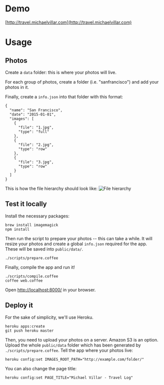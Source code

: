 # Demo
[http://travel.michaelvillar.com](http://travel.michaelvillar.com)

# Usage

## Photos
Create a `data` folder: this is where your photos will live.

For each group of photos, create a folder (i.e. "sanfrancisco") and add your photos in it.

Finally, create a `info.json` into that folder with this format:
```
{
  "name": "San Francisco",
  "date": "2015-01-01",
  "images": [
    {
      "file": "1.jpg",
      "type": "full"
    },
    {
      "file": "2.jpg",
      "type": "row"
    },
    {
      "file": "3.jpg",
      "type": "row"
    }
  ]
}
```
This is how the file hierarchy should look like:
![File hierarchy](http://michaelvillar.s3.amazonaws.com/images/photos_log_file_hierarchy.png)

## Test it locally
Install the necessary packages:
```
brew install imagemagick
npm install
```
Then run the script to prepare your photos -- this can take a while.
It will resize your photos and create a global `info.json` required for the app.
These will be saved into `public/data/`.
```
./scripts/prepare.coffee
```
Finally, compile the app and run it!
```
./scripts/compile.coffee
coffee web.coffee
```
Open [http://localhost:8000/](http://localhost:8000/) in your browser.

## Deploy it
For the sake of simplicity, we'll use Heroku.
```
heroku apps:create
git push heroku master
```
Then, you need to upload your photos on a server. Amazon S3 is an option.
Upload the whole `public/data` folder which has been generated by `./scripts/prepare.coffee`.
Tell the app where your photos live:
```
heroku config:set IMAGES_ROOT_PATH="http://example.com/folder/"
```
You can also change the page title:
```
heroku config:set PAGE_TITLE="Michael Villar - Travel Log"
```
